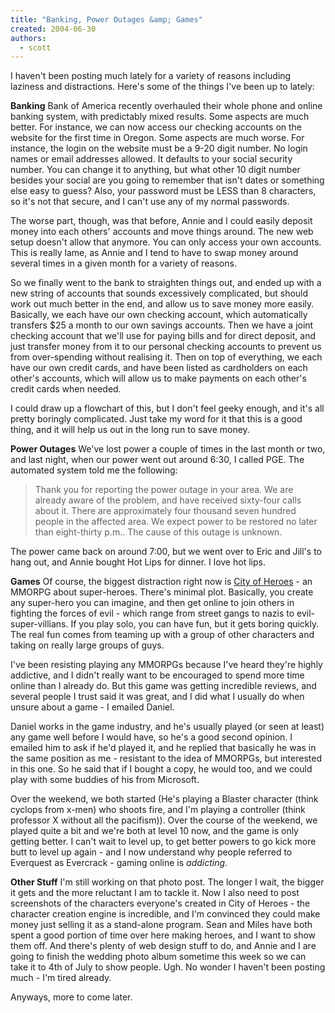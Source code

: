 ```yaml
---
title: "Banking, Power Outages &amp; Games"
created: 2004-06-30
authors:
  - scott
---
```


I haven't been posting much lately for a variety of reasons including laziness and distractions. Here's some of the things I've been up to lately:

**Banking** Bank of America recently overhauled their whole phone and online banking system, with predictably mixed results. Some aspects are much better. For instance, we can now access our checking accounts on the website for the first time in Oregon. Some aspects are much worse. For instance, the login on the website must be a 9-20 digit number. No login names or email addresses allowed. It defaults to your social security number. You can change it to anything, but what other 10 digit number besides your social are you going to remember that isn't dates or something else easy to guess? Also, your password must be LESS than 8 characters, so it's not that secure, and I can't use any of my normal passwords.

The worse part, though, was that before, Annie and I could easily deposit money into each others' accounts and move things around. The new web setup doesn't allow that anymore. You can only access your own accounts. This is really lame, as Annie and I tend to have to swap money around several times in a given month for a variety of reasons.

So we finally went to the bank to straighten things out, and ended up with a new string of accounts that sounds excessively complicated, but should work out much better in the end, and allow us to save money more easily. Basically, we each have our own checking account, which automatically transfers $25 a month to our own savings accounts. Then we have a joint checking account that we'll use for paying bills and for direct deposit, and just transfer money from it to our personal checking accounts to prevent us from over-spending without realising it. Then on top of everything, we each have our own credit cards, and have been listed as cardholders on each other's accounts, which will allow us to make payments on each other's credit cards when needed.

I could draw up a flowchart of this, but I don't feel geeky enough, and it's all pretty boringly complicated. Just take my word for it that this is a good thing, and it will help us out in the long run to save money.

**Power Outages** We've lost power a couple of times in the last month or two, and last night, when our power went out around 6:30, I called PGE. The automated system told me the following:

> Thank you for reporting the power outage in your area. We are already aware of the problem, and have received sixty-four calls about it. There are approximately four thousand seven hundred people in the affected area. We expect power to be restored no later than eight-thirty p.m.. The cause of this outage is unknown.

The power came back on around 7:00, but we went over to Eric and Jill's to hang out, and Annie bought Hot Lips for dinner. I love hot lips.

**Games** Of course, the biggest distraction right now is [City of Heroes](http://www.coh.com/) - an MMORPG about super-heroes. There's minimal plot. Basically, you create any super-hero you can imagine, and then get online to join others in fighting the forces of evil - which range from street gangs to nazis to evil-super-villians. If you play solo, you can have fun, but it gets boring quickly. The real fun comes from teaming up with a group of other characters and taking on really large groups of guys.

I've been resisting playing any MMORPGs because I've heard they're highly addictive, and I didn't really want to be encouraged to spend more time online than I already do. But this game was getting incredible reviews, and several people I trust said it was great, and I did what I usually do when unsure about a game - I emailed Daniel.

Daniel works in the game industry, and he's usually played (or seen at least) any game well before I would have, so he's a good second opinion. I emailed him to ask if he'd played it, and he replied that basically he was in the same position as me - resistant to the idea of MMORPGs, but interested in this one. So he said that if I bought a copy, he would too, and we could play with some buddies of his from Microsoft.

Over the weekend, we both started (He's playing a Blaster character (think cyclops from x-men) who shoots fire, and I'm playing a controller (think professor X without all the pacifism)). Over the course of the weekend, we played quite a bit and we're both at level 10 now, and the game is only getting better. I can't wait to level up, to get better powers to go kick more butt to level up again - and I now understand why people referred to Everquest as Evercrack - gaming online is _addicting_.

**Other Stuff** I'm still working on that photo post. The longer I wait, the bigger it gets and the more reluctant I am to tackle it. Now I also need to post screenshots of the characters everyone's created in City of Heroes - the character creation engine is incredible, and I'm convinced they could make money just selling it as a stand-alone program. Sean and Miles have both spent a good portion of time over here making heroes, and I want to show them off. And there's plenty of web design stuff to do, and Annie and I are going to finish the wedding photo album sometime this week so we can take it to 4th of July to show people. Ugh. No wonder I haven't been posting much - I'm tired already.

Anyways, more to come later.
